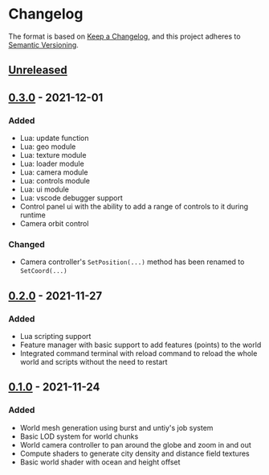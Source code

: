 # Changelog
The format is based on [Keep a Changelog](https://keepachangelog.com/en/1.0.0/),
and this project adheres to [Semantic Versioning](https://semver.org/spec/v2.0.0.html).

## [Unreleased]
## [0.3.0] - 2021-12-01
### Added
- Lua: update function
- Lua: geo module
- Lua: texture module
- Lua: loader module
- Lua: camera module
- Lua: controls module
- Lua: ui module
- Lua: vscode debugger support
- Control panel ui with the ability to add a range of controls to it during runtime
- Camera orbit control

### Changed
 - Camera controller's `SetPosition(...)` method has been renamed to `SetCoord(...)`

## [0.2.0] - 2021-11-27
### Added
- Lua scripting support
- Feature manager with basic support to add features (points) to the world
- Integrated command terminal with reload command to reload the whole world and scripts without the need to restart

## [0.1.0] - 2021-11-24
### Added
- World mesh generation using burst and untiy's job system
- Basic LOD system for world chunks
- World camera controller to pan around the globe and zoom in and out
- Compute shaders to generate city density and distance field textures
- Basic world shader with ocean and height offset

[Unreleased]: https://github.com/fabSchneider/fab.geo/compare/v0.3.0...HEAD
[0.3.0]: https://github.com/fabSchneider/fab.geo/releases/tag/v0.3.0
[0.2.0]: https://github.com/fabSchneider/fab.geo/releases/tag/v0.2.0
[0.1.0]: https://github.com/fabSchneider/fab.geo/releases/tag/v0.1.0